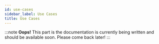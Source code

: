 ```yaml
---
id: use-cases
sidebar_label: Use Cases
title: Use Cases
---
```


:::note
**Oops!**
This part is the documentation is currently being written and should be
available soon. Please come back later!
:::

